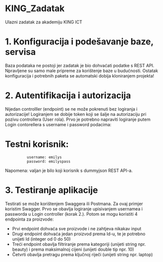 # KING_Zadatak
Ulazni zadatak za akademiju KING ICT

# 1. Konfiguracija i podešavanje baze, servisa

Baza podataka ne postoji jer zadatak je bio dohvaćati podatke s REST API. Npravljene su samo male pripreme za korištenje baze u budućnosti.
Ostatak konfiguracija i potrebnih paketa se automatski dobija kloniranjem projekta!

# 2. Autentifikacija i autorizacija

Nijedan controlller (endpoint) se ne može pokrenuti bez logiranja i autorizacije! Logiranjem se dobije token koji se šalje na autorizaciju pri pozivu controllera (User rola).
Prvo je potrebno napraviti logiranje putem Login contorellera s username i password podacima:

# Testni korisnik: 
              username: emilys
              password: emilyspass

Napomena: valjan je bilo koji korisnik s dummyjson REST API-a.

# 3. Testiranje aplikacije

Testirati se može korištenjem Swaggera ili Postmana. Za ovaj primjer koristim Swagger. 
Prvo se obavlja logiranje upisivanjem usernamea i passworda u Login controller (korak 2.). Potom se mogu koristiti 4 endpointa za proizvode:
  - Prvi endpoint dohvaća sve proizvode i ne zahtjeva nikakav input
  - Drugi endpoint dohvaća jedan proizvod prema Id-u, te je potrebno unijeti Id (integer od 0 do 50)
  - Treći endpoint obavlja filtriranje prema kategoriji (unijeti string npr. beauty) i prema maksimalnoj cijeni (unijeti double tip npr. 10)
  - Četvrti obavlja pretragu prema ključnoj riječi (unijeti string npr. laptop)
